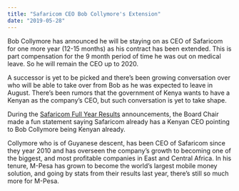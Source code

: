```yaml
---
title: "Safaricom CEO Bob Collymore's Extension"
date: "2019-05-28"
---
```


Bob Collymore has announced he will be staying on as CEO of Safaricom for one more year (12-15 months) as his contract has been extended. This is part compensation for the 9 month period of time he was out on medical leave. So he will remain the CEO up to 2020.

A successor is yet to be picked and there’s been growing conversation over who will be able to take over from Bob as he was expected to leave in August. There’s been rumors that the government of Kenya wants to have a Kenyan as the company’s CEO, but such conversation is yet to take shape.

During the [Safaricom Full Year Results](https://tech-ish.com/2019/05/03/safaricom-full-year-2019-results/) announcements, the Board Chair made a fun statement saying Safaricom already has a Kenyan CEO pointing to Bob Collymore being Kenyan already.

Collymore who is of Guyanese descent, has been CEO of Safaricom since they year 2010 and has overseen the company’s growth to becoming one of the biggest, and most profitable companies in East and Central Africa. In his tenure, M-Pesa has grown to become the world’s largest mobile money solution, and going by stats from their results last year, there’s still so much more for M-Pesa.
